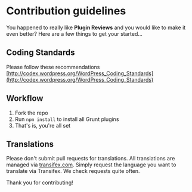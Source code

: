 # Contribution guidelines #

You happened to really like **Plugin Reviews** and you would like to make it even better? Here are a few things to get your started...

## Coding Standards ##

Please follow these recommendations [http://codex.wordpress.org/WordPress_Coding_Standards](http://codex.wordpress.org/WordPress_Coding_Standards)

## Workflow ##

1. Fork the repo
2. Run `npm install` to install all Grunt plugins
3. That's is, you're all set

## Translations ##

Please don't submit pull requests for translations. All translations are managed via [transifex.com](https://www.transifex.com/). Simply request the language you want to translate via Transifex. We check requests quite often.

Thank you for contributing!